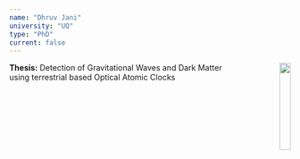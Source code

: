 ```yaml
---
name: "Dhruv Jani"
university: "UQ"
type: "PhD"
current: false
---
```


<div align="right" width="20%" style="border-width:250px;">
  <img align="right" width="20%" src="{{site.baseurl}}/images/404.jpg">
</div>

**Thesis:** Detection of Gravitational Waves and Dark Matter using terrestrial based Optical Atomic Clocks

